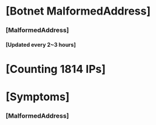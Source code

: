 # [Botnet MalformedAddress]
### [MalformedAddress]
#### [Updated every 2~3 hours]

# [Counting 1814 IPs]

# [Symptoms] 
###   [MalformedAddress]
